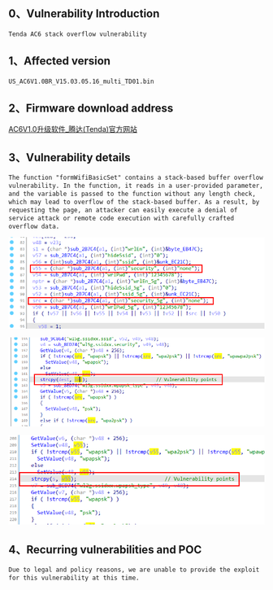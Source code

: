## **0、Vulnerability Introduction**

```
Tenda AC6 stack overflow vulnerability
```

## **1、Affected version**

```
US_AC6V1.0BR_V15.03.05.16_multi_TD01.bin
```

## **2、Firmware download address**

[AC6V1.0升级软件_腾达(Tenda)官方网站](https://www.tenda.com.cn/download/detail-2661.html)

## **3、Vulnerability details**

```
The function "formWifiBasicSet" contains a stack-based buffer overflow vulnerability. In the function, it reads in a user-provided parameter, and the variable is passed to the function without any length check, which may lead to overflow of the stack-based buffer. As a result, by requesting the page, an attacker can easily execute a denial of service attack or remote code execution with carefully crafted overflow data.
```

![image-20230813103647151](upload\image-20230813103647151.png)

![image-20230813103708635](upload\image-20230813103708635.png)

![image-20230813103724952](upload\image-20230813103724952.png)

## **4、Recurring vulnerabilities and POC**

```
Due to legal and policy reasons, we are unable to provide the exploit for this vulnerability at this time.
```


